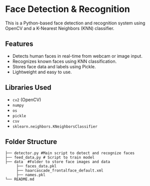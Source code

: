 # Face Detection & Recognition

This is a Python-based face detection and recognition system using OpenCV and a K-Nearest Neighbors (KNN) classifier.

## Features

- Detects human faces in real-time from webcam or image input.
- Recognizes known faces using KNN classification.
- Stores face data and labels using Pickle.
- Lightweight and easy to use.

## Libraries Used

- `cv2` (OpenCV)
- `numpy`
- `os`
- `pickle`
- `csv`
- `sklearn.neighbors.KNeighborsClassifier`

## Folder Structure

```project-root/
├── detector.py #Main script to detect and recognize faces 
├── feed_data.py # Script to train model
├── data  #Folder to store face images and data
     ├── faces_data.pkl
     ├── haarcascade_frontalface_default.xml
     ├── names.pkl
└── README.md
```


